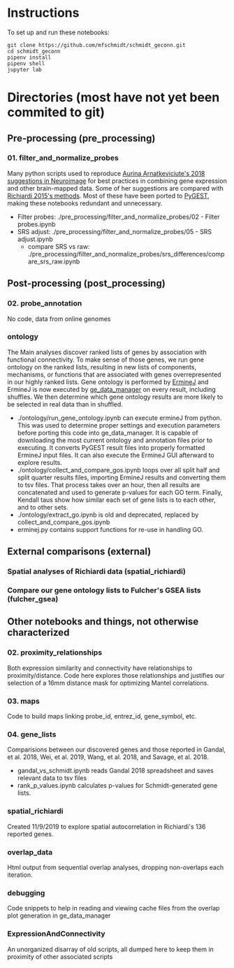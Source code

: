 # Instructions

To set up and run these notebooks:

    git clone https://github.com/mfschmidt/schmidt_geconn.git
    cd schmidt_geconn
    pipenv install
    pipenv shell
    jupyter lab

# Directories (most have not yet been commited to git)

## Pre-processing (pre_processing)

### 01. filter_and_normalize_probes

Many python scripts used to reproduce [Aurina Arnatkeviciute's 2018 suggestions in Neuroimage](https://doi.org/10.1016/j.neuroimage.2019.01.011) for best practices in combining gene expression and other brain-mapped data. Some of her suggestions are compared with [Richiardi 2015's methods](https://doi.org/10.1126/science.1255905). Most of these have been ported to [PyGEST](https://github.com/mfschmidt/PyGEST), making these notebooks redundant and unnecessary.

- Filter probes:           ./pre_processing/filter_and_normalize_probes/02 - Filter probes.ipynb
- SRS adjust:              ./pre_processing/filter_and_normalize_probes/05 - SRS adjust.ipynb
    - compare SRS vs raw:  ./pre_processing/filter_and_normalize_probes/srs_differences/compare_srs_raw.ipynb

## Post-processing (post_processing)

### 02. probe_annotation

No code, data from online genomes

### ontology

The Main analyses discover ranked lists of genes by association with functional connectivity. To make sense of those genes, we run gene ontology on the ranked lists, resulting in new lists of components, mechanisms, or functions that are associated with genes overrepresented in our highly ranked lists. Gene ontology is performed by [ErmineJ](https://erminej.msl.ubc.ca/) and ErmineJ is now executed by [ge_data_manager](https://github.com/mfschmidt/ge_data_manager) on every result, including shuffles. We then determine which gene ontology results are more likely to be selected in real data than in shuffled.

- ./ontology/run_gene_ontology.ipynb can execute ermineJ from python. This was used to determine proper settings and execution parameters before porting this code into ge_data_manager. It is capable of downloading the most current ontology and annotation files prior to executing. It converts PyGEST result files into properly formatted ErmineJ input files. It can also execute the ErmineJ GUI afterward to explore results.
- ./ontology/collect_and_compare_gos.ipynb loops over all split half and split quarter results files, importing ErmineJ results and converting them to tsv files. That process takes over an hour, then all results are concatenated and used to generate p-values for each GO term. Finally, Kendall taus show how similar each set of gene lists is to each other, and to other sets.
- ./ontology/extract_go.ipynb is old and deprecated, replaced by collect_and_compare_gos.ipynb
- erminej.py contains support functions for re-use in handling GO.

## External comparisons (external)

### Spatial analyses of Richiardi data (spatial_richiardi)

### Compare our gene ontology lists to Fulcher's GSEA lists (fulcher_gsea)

## Other notebooks and things, not otherwise characterized

### 02. proximity_relationships

Both expression similarity and connectivity have relationships to proximity/distance. Code here explores those relationships and justifies our selection of a 16mm distance mask for optimizing Mantel correlations.

### 03. maps

Code to build maps linking probe_id, entrez_id, gene_symbol, etc.

### 04. gene_lists

Comparisions between our discovered genes and those reported in Gandal, et al. 2018, Wei, et al. 2019, Wang, et al. 2018, and Savage, et al. 2018.

- gandal_vs_schmidt.ipynb reads Gandal 2018 spreadsheet and saves relevant data to tsv files
- rank_p_values.ipynb calculates p-values for Schmidt-generated gene lists.

### spatial_richiardi

Created 11/9/2019 to explore spatial autocorrelation in Richiardi's 136 reported genes.

### overlap_data

Html output from sequential overlap analyses, dropping non-overlaps each iteration.

### debugging

Code snippets to help in reading and viewing cache files from the overlap plot generation in ge_data_manager

### ExpressionAndConnectivity

An unorganized disarray of old scripts, all dumped here to keep them in proximity of other associated scripts

